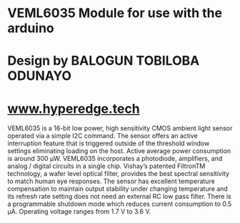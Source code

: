 # VEML6035 Module for use with the arduino 
# Design by BALOGUN TOBILOBA ODUNAYO
# <a>www.hyperedge.tech</a>
VEML6035 is a 16-bit low power, high sensitivity CMOS
ambient light sensor operated via a simple I2C command.
The sensor offers an active interruption feature that is
triggered outside of the threshold window settings
eliminating loading on the host. Active average power
consumption is around 300 μW.
VEML6035 incorporates a photodiode, amplifiers, and
analog / digital circuits in a single chip. Vishay’s patented
FiltronTM technology, a wafer level optical filter, provides
the best spectral sensitivity to match human eye responses.
The sensor has excellent temperature compensation to
maintain output stability under changing temperature and its
refresh rate setting does not need an external RC low pass
filter. There is a programmable shutdown mode which
reduces current consumption to 0.5 μA. Operating voltage
ranges from 1.7 V to 3.6 V.
